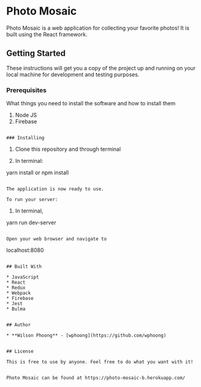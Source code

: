 # Photo Mosaic

Photo Mosaic is a web application for collecting your favorite photos! It is built using the React framework.

## Getting Started

These instructions will get you a copy of the project up and running on your local machine for development and testing purposes.

### Prerequisites

What things you need to install the software and how to install them

1. Node JS
2. Firebase

```

### Installing

```

1. Clone this repository and through terminal

2. In terminal:

  yarn install or npm install

```

The application is now ready to use.

To run your server:

```

1. In terminal,

  yarn run dev-server

```

Open your web browser and navigate to

```
localhost:8080

```

## Built With

* JavaScript
* React
* Redux
* Webpack
* Firebase
* Jest
* Bulma


## Author

* **Wilson Phoong** - [wphoong](https://github.com/wphoong)


## License

This is free to use by anyone. Feel free to do what you want with it!


Photo Mosaic can be found at https://photo-mosaic-b.herokuapp.com/
